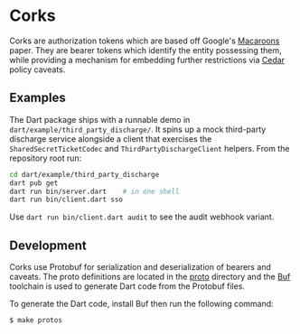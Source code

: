 # Corks

Corks are authorization tokens which are based off Google's [Macaroons](https://research.google/pubs/macaroons-cookies-with-contextual-caveats-for-decentralized-authorization-in-the-cloud/) paper. They are bearer tokens which identify the entity possessing them, while providing a mechanism for embedding further restrictions via [Cedar](https://www.cedarpolicy.com/en) policy caveats.

## Examples

The Dart package ships with a runnable demo in
`dart/example/third_party_discharge/`. It spins up a mock third-party
discharge service alongside a client that exercises the
`SharedSecretTicketCodec` and `ThirdPartyDischargeClient` helpers. From the
repository root run:

```sh
cd dart/example/third_party_discharge
dart pub get
dart run bin/server.dart    # in one shell
dart run bin/client.dart sso
```

Use `dart run bin/client.dart audit` to see the audit webhook variant.

## Development

Corks use Protobuf for serialization and deserialization of bearers and caveats. The proto definitions are located in the [proto](./proto) directory and the [Buf](https://buf.build) toolchain is used to generate Dart code from the Protobuf files.

To generate the Dart code, install Buf then run the following command:

```sh
$ make protos
```
